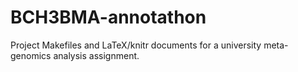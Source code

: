 BCH3BMA-annotathon
==================

Project Makefiles and LaTeX/knitr documents for a university meta-genomics analysis assignment.
